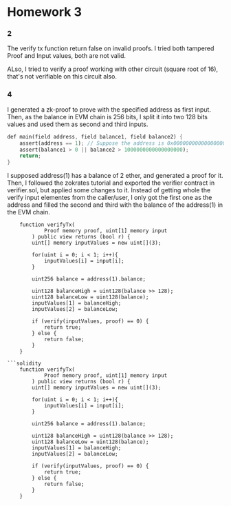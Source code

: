# Homework 3

### 2

The verify tx function return false on invalid proofs. I tried both tampered Proof and Input values, both are not valid.

ALso, I tried to verify a proof working with other circuit (square root of 16), that's not verifiable on this circuit also.

### 4

I generated a zk-proof to prove with the specified address as first input. Then, as the balance in EVM chain is 256 bits, I split it into two 128 bits values and used them as second and third inputs.

```rust
def main(field address, field balance1, field balance2) {
    assert(address == 1); // Suppose the address is 0x0000000000000000000000000000000000000001
    assert(balance1 > 0 || balance2 > 1000000000000000000);
    return;
}
```

I supposed address(1) has a balance of 2 ether, and generated a proof for it. Then, I followed the zokrates tutorial and exported the verifier contract in verifier.sol, but applied some changes to it. Instead of getting whole the verify input elementes from the caller/user, I only got the first one as the address and filled the second and third with the balance of the address(1) in the EVM chain.

````solidity
    function verifyTx(
            Proof memory proof, uint[1] memory input
        ) public view returns (bool r) {
        uint[] memory inputValues = new uint[](3);

        for(uint i = 0; i < 1; i++){
            inputValues[i] = input[i];
        }

        uint256 balance = address(1).balance;

        uint128 balanceHigh = uint128(balance >> 128);
        uint128 balanceLow = uint128(balance);
        inputValues[1] = balanceHigh;
        inputValues[2] = balanceLow;

        if (verify(inputValues, proof) == 0) {
            return true;
        } else {
            return false;
        }
    }

```solidity
    function verifyTx(
            Proof memory proof, uint[1] memory input
        ) public view returns (bool r) {
        uint[] memory inputValues = new uint[](3);

        for(uint i = 0; i < 1; i++){
            inputValues[i] = input[i];
        }

        uint256 balance = address(1).balance;

        uint128 balanceHigh = uint128(balance >> 128);
        uint128 balanceLow = uint128(balance);
        inputValues[1] = balanceHigh;
        inputValues[2] = balanceLow;

        if (verify(inputValues, proof) == 0) {
            return true;
        } else {
            return false;
        }
    }

````
